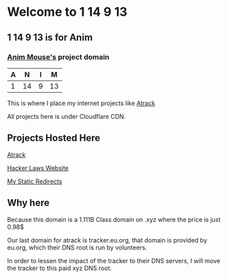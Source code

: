 # Welcome to 1 14 9 13
## 1 14 9 13 is for Anim
### [Anim Mouse's](https://www.animmouse.eu.org/) project domain

| A | N  | I | M  |
|---|----|---|----|
| 1 | 14 | 9 | 13 |

This is where I place my internet projects like [Atrack](https://github.com/AnimMouse/atrack)

All projects here is under Cloudflare CDN.

## Projects Hosted Here

[Atrack](https://atrack.114913.xyz/)

[Hacker Laws Website](https://hacker-laws.114913.xyz/)

[My Static Redirects](https:/r.114913.xyz/)

## Why here

Because this domain is a 1.111B Class domain on .xyz where the price is just 0.98$

Our last domain for atrack is tracker.eu.org, that domain is provided by eu.org, which their DNS root is run by volunteers.

In order to lessen the impact of the tracker to their DNS servers, I will move the tracker to this paid xyz DNS root.